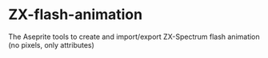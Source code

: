 # ZX-flash-animation
The Aseprite tools to create and import/export ZX-Spectrum flash animation (no pixels, only attributes)
